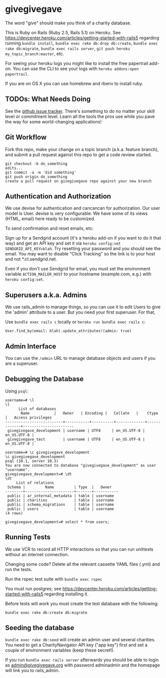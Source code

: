 # givegivegave

The word "give" should make you think of a charity database.

This is Ruby on Rails (Ruby 2.5, Rails 5.1) on Heroku. See
https://devcenter.heroku.com/articles/getting-started-with-rails5
regarding running `bundle install`, `bundle exec rake db:drop db:create`, `bundle exec rake db:migrate`, `bundle exec rails server`, `git
push heroku my_topic_branch:master`, etc.

For seeing your heroku logs you might like to install the free papertrail
add-on. You can use the CLI to see your logs with `heroku addons:open papertrail`.

If you are on OS X you can use homebrew and rbenv to install ruby.

## TODOs: What Needs Doing

See the
[github issue tracker](https://github.com/chandler37/givegivegave/issues). There's
something to do no matter your skill level or commitment level. Learn all the
tools the pros use while you pave the way for some world-changing applications!

## Git Workflow

Fork this repo, make your change on a topic branch (a.k.a. feature branch), and
submit a pull request against this repo to get a code review started.

```
git checkout -b do_something
edits...
git commit -a -m 'did something'
git push origin do_something
create a pull request on givegivegave repo against your new branch
```

## Authentication and Authorization

We use devise for authentication and cancancan for authorization. Our user
model is User. devise is very configurable. We have some of its views (HTML,
email) here ready to be customized.

To send confirmation and reset emails, etc:

Sign up for a Sendgrid account (it's a heroku add-on if you want to do it that
way) and get an API key and set it via `heroku config:set
SENDGRID_API_KEY=blah`. Try resetting your password and you should see the
email. You may want to disable "Click Tracking" so the link is to your host and
not *.ct.sendgrid.net.

Even if you don't use Sendgrid for email, you must set the environment variable
`ACTION_MAILER_HOST` to your hostname (example.com, e.g.) with `heroku config:set`.

## Superusers a.k.a. Admins

We use rails_admin to manage things, so you can use it to edit Users to give
the 'admin' attribute to a user. But you need your first superuser. For that,

Use `bundle exec rails c` locally or `heroku run bundle exec rails c`:

`User.find_by(email: blah).update_attributes!(admin: true)`

## Admin Interface

You can use the `/admin` URL to manage database objects and users if you are a
superuser.

## Debugging the Database

Using `psql`:

```
username=# \l
\l
      List of databases
       Name           |   Owner   | Encoding |   Collate   |    Ctype    |   Access privileges   
--------------------------+-----------+----------+-------------+-------------+-----------------------
 givegivegave_development | username | UTF8     | en_US.UTF-8 | en_US.UTF-8 | 
 givegivegave_test        | username | UTF8     | en_US.UTF-8 | en_US.UTF-8 | 

username=# \c givegivegave_development
\c givegivegave_development
psql (10.1, server 10.3)
You are now connected to database "givegivegave_development" as user "username".
givegivegave_development=# \dt
\dt
     List of relations
 Schema |         Name         | Type  |   Owner   
--------+----------------------+-------+-----------
 public | ar_internal_metadata | table | username
 public | charities            | table | username
 public | schema_migrations    | table | username
 public | users                | table | username
(4 rows)

givegivegave_development=# select * from users;
```

## Running Tests

We use VCR to record all HTTP interactions so that you can run unittests
without an internet connection.

Changing some code? Delete all the relevant cassette YAML files (.yml) and run
the tests.

Run the rspec test suite with `bundle exec rspec`

You must run postgres; see
https://devcenter.heroku.com/articles/getting-started-with-rails5 regarding
installing it.

Before tests will work you must create the test database with the following:

`bundle exec rake db:create db:migrate`


## Seeding the database

`bundle exec rake db:seed` will create an admin user and several charities. You
need to get a CharityNavigator API key ("app key") first and set a couple of
environment variables (keep these secret!).

If you run `bundle exec rails server` afterwards you should be able to login as
admin@givegivegave.org with password adminadmin and the homepage will link you
to rails_admin.
